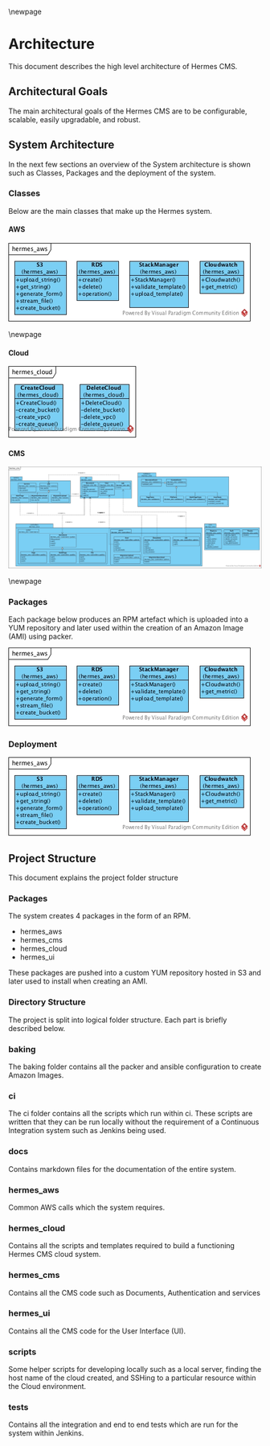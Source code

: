 \newpage

# Architecture

This document describes the high level architecture of Hermes CMS.

## Architectural Goals

The main architectural goals of the Hermes CMS are to be configurable, scalable, easily upgradable, and robust. 

## System Architecture

In the next few sections an overview of the System architecture is shown such as Classes, Packages and the deployment of the system.

### Classes

Below are the main classes that make up the Hermes system.

#### AWS

![Hermes AWS](assets/hermes_aws.jpg "Hermes AWS")

\newpage

#### Cloud

![Hermes Cloud](assets/hermes_cloud.jpg "Hermes Cloud")

#### CMS

![Hermes CMS](assets/hermes_cms.jpg "Hermes CMS")

\newpage

### Packages

Each package below produces an RPM artefact which is uploaded into a YUM repository and later used within the creation of an Amazon Image (AMI) using packer.

![Hermes AWS](assets/hermes_aws.jpg "Hermes AWS")

### Deployment

![Hermes AWS](assets/hermes_aws.jpg "Hermes AWS")

## Project Structure

This document explains the project folder structure

### Packages
The system creates 4 packages in the form of an RPM. 

- hermes_aws
- hermes_cms
- hermes_cloud
- hermes_ui

These packages are pushed into a custom YUM repository hosted in S3 and later used to install when creating an AMI.

### Directory Structure

The project is split into logical folder structure. Each part is briefly described below.

### baking

The baking folder contains all the packer and ansible configuration to create Amazon Images.

### ci

The ci folder contains all the scripts which run within ci. These scripts are written that they can be run locally without the requirement of a Continuous Integration system such as Jenkins being used.

### docs

Contains markdown files for the documentation of the entire system.

### hermes_aws

Common AWS calls which the system requires.

### hermes_cloud

Contains all the scripts and templates required to build a functioning Hermes CMS cloud system.

### hermes_cms

Contains all the CMS code such as Documents, Authentication and services

### hermes_ui

Contains all the CMS code for the User Interface (UI).

### scripts

Some helper scripts for developing locally such as a local server, finding the host name of the cloud created, and SSHing to a particular resource within the Cloud environment.

### tests

Contains all the integration and end to end tests which are run for the system within Jenkins.

